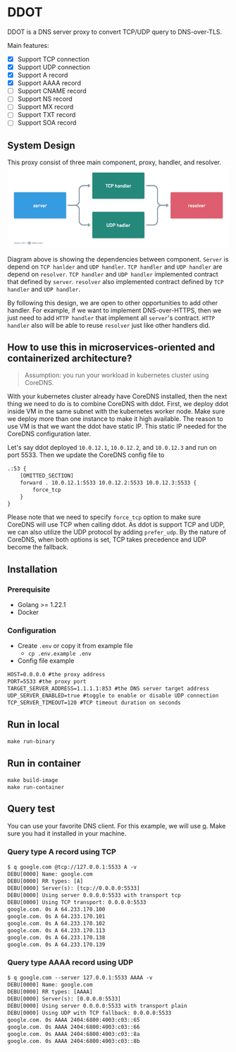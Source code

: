 # DDOT

DDOT is a DNS server proxy to convert TCP/UDP query to DNS-over-TLS.

Main features:
- [x] Support TCP connection
- [x] Support UDP connection
- [x] Support A record
- [x] Support AAAA record
- [ ] Support CNAME record
- [ ] Support NS record
- [ ] Support MX record
- [ ] Support TXT record
- [ ] Support SOA record

## System Design
This proxy consist of three main component, proxy, handler, and resolver.
![System components](docs/diagram.png "System components")

Diagram above is showing the dependencies between component.
`Server` is depend on `TCP hanlder` and `UDP handler`. `TCP handler` and `UDP handler` are depend on `resolver`.
`TCP handler` and `UDP handler` implemented contract that defined by `server`.
`resolver` also implemented contract defined by `TCP handler` and `UDP handler`.

By following this design, we are open to other opportunities to add other handler. For example, if we want to implement DNS-over-HTTPS,
then we just need to add `HTTP handler` that implement all `server`'s contract. `HTTP handler` also will be able to reuse
`resolver` just like other handlers did.

## How to use this in microservices-oriented and containerized architecture?
> Assumption: you run your workload in kubernetes cluster using CoreDNS.

With your kubernetes cluster already have CoreDNS installed, then the next thing we need to do is to combine CoreDNS with ddot.
First, we deploy ddot inside VM in the same subnet with the kubernetes worker node. Make sure we deploy more than one instance
to make it high available. The reason to use VM is that we want the ddot have static IP. This static IP needed for the CoreDNS configuration later.

Let's say ddot deployed `10.0.12.1`, `10.0.12.2`, and `10.0.12.3` and run on port 5533. Then we update the CoreDNS config file to
```Corefile
.:53 {
    [OMITTED_SECTION]
    forward . 10.0.12.1:5533 10.0.12.2:5533 10.0.12.3:5533 {
        force_tcp
    }
}
```
Please note that we need to specify `force_tcp` option to make sure CoreDNS will use TCP when calling ddot. As ddot is support TCP and UDP,
we can also utilize the UDP protocol by adding `prefer_udp`. By the nature of CoreDNS, when both options is set, TCP takes precedence and UDP
become the fallback.


## Installation
### Prerequisite
- Golang >= 1.22.1
- Docker

### Configuration
- Create `.env` or copy it from example file
  - `cp .env.example .env`
- Config file example
```env
HOST=0.0.0.0 #the proxy address
PORT=5533 #the proxy port
TARGET_SERVER_ADDRESS=1.1.1.1:853 #the DNS server target address
UDP_SERVER_ENABLED=true #toggle to enable or disable UDP connection
TCP_SERVER_TIMEOUT=120 #TCP timeout duration on seconds
```

## Run in local
```shell
make run-binary
```

## Run in container
```shell
make build-image
make run-container
```

## Query test
You can use your favorite DNS client. For this example, we will use [q](https://github.com/natesales/q). Make sure you had it installed in your machine.
### Query type A record using TCP
```shell
$ q google.com @tcp://127.0.0.1:5533 A -v
DEBU[0000] Name: google.com
DEBU[0000] RR types: [A]
DEBU[0000] Server(s): [tcp://0.0.0.0:5533]
DEBU[0000] Using server 0.0.0.0:5533 with transport tcp
DEBU[0000] Using TCP transport: 0.0.0.0:5533
google.com. 0s A 64.233.170.100
google.com. 0s A 64.233.170.101
google.com. 0s A 64.233.170.102
google.com. 0s A 64.233.170.113
google.com. 0s A 64.233.170.138
google.com. 0s A 64.233.170.139
```

### Query type AAAA record using UDP
```shell
$ q google.com --server 127.0.0.1:5533 AAAA -v
DEBU[0000] Name: google.com
DEBU[0000] RR types: [AAAA]
DEBU[0000] Server(s): [0.0.0.0:5533]
DEBU[0000] Using server 0.0.0.0:5533 with transport plain
DEBU[0000] Using UDP with TCP fallback: 0.0.0.0:5533
google.com. 0s AAAA 2404:6800:4003:c03::65
google.com. 0s AAAA 2404:6800:4003:c03::66
google.com. 0s AAAA 2404:6800:4003:c03::8a
google.com. 0s AAAA 2404:6800:4003:c03::8b
```
